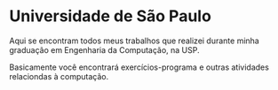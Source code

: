 # Universidade de São Paulo
Aqui se encontram todos meus trabalhos que realizei durante minha graduação em Engenharia da Computação, na USP.

Basicamente você encontrará exercícios-programa e outras atividades relaciondas à computação.